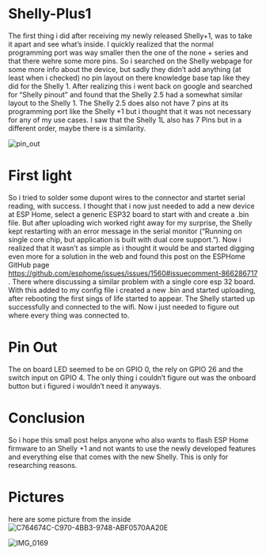 # Shelly-Plus1
The first thing i did after receiving my newly released Shelly+1, was to take it apart and see what’s inside. I quickly realized that the normal programming port was way smaller then the one of the none + series and that there wehre some more pins. So i searched on the Shelly webpage for some more info about the device, but sadly they didn’t add anything (at least when i checked) no pin layout on there knowledge base tap like they did for the Shelly 1. After realizing this i went back on google and searched for “Shelly pinout” and found that the Shelly 2.5 had a somewhat similar layout to the Shelly 1. The Shelly 2.5 does also not have 7 pins at its programming port like the Shelly +1 but i thought that it was not necessary for any of my use cases. I saw that the Shelly 1L also has 7 Pins but in a different order, maybe there is a similarity. 

![pin_out](https://user-images.githubusercontent.com/38843794/136706046-0f4d035d-a319-4dd9-9c54-039a3613e6e6.png)
# First light
So i tried to solder some dupont wires to the connector and startet serial reading, with success. I thought that i now just needed to add a new device at ESP Home, select a generic ESP32 board to start with and create a .bin file. But after uploading wich worked right away for my surprise, the Shelly kept restarting with an error message in the serial monitor (“Running on single core chip, but application is built with dual core support.”). Now i realized that it wasn’t as simple as i thought it would be and started digging even more for a solution in the web and found this post on the ESPHome GitHub page  https://github.com/esphome/issues/issues/1560#issuecomment-866286717 .
There where discussing a similar problem with a single core esp 32 board. With this added to my config file i created a new .bin and started uploading, after rebooting the first sings of life started to appear. The Shelly started up successfully and connected to the wifi. Now i just needed to figure out where every thing was connected to. 

# Pin Out
The on board LED seemed to be on GPIO 0, the rely on GPIO 26 and the switch input on GPIO 4. The only thing i couldn’t figure out was the onboard button but i figured i wouldn’t need it anyways.

# Conclusion
So i hope this small post helps anyone who also wants to flash ESP Home firmware to an Shelly +1 and not wants to use the newly developed features and everything else that comes with the new Shelly. 
This is only for researching reasons.


# Pictures
here are some picture from the inside
![C764674C-C970-4BB3-9748-ABF0570AA20E](https://user-images.githubusercontent.com/38843794/136706329-1ad39d9c-e2a7-4bfd-9171-288307057226.jpeg)

![IMG_0169](https://user-images.githubusercontent.com/38843794/146247833-ea3c6403-be4c-4ffd-bcf3-c26b96cc6eea.jpeg)

